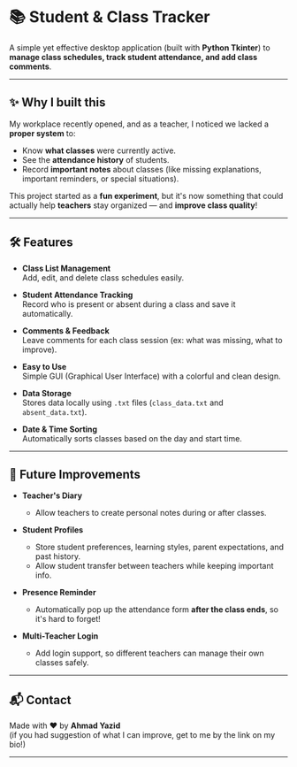 # 📚 Student & Class Tracker

A simple yet effective desktop application (built with **Python Tkinter**) to **manage class schedules, track student attendance, and add class comments**.

---

## ✨ Why I built this

My workplace recently opened, and as a teacher, I noticed we lacked a **proper system** to:
- Know **what classes** were currently active.
- See the **attendance history** of students.
- Record **important notes** about classes (like missing explanations, important reminders, or special situations).

This project started as a **fun experiment**, but it's now something that could actually help **teachers** stay organized — and **improve class quality**!

---

## 🛠 Features

- **Class List Management**  
  Add, edit, and delete class schedules easily.

- **Student Attendance Tracking**  
  Record who is present or absent during a class and save it automatically.

- **Comments & Feedback**  
  Leave comments for each class session (ex: what was missing, what to improve).

- **Easy to Use**  
  Simple GUI (Graphical User Interface) with a colorful and clean design.

- **Data Storage**  
  Stores data locally using `.txt` files (`class_data.txt` and `absent_data.txt`).

- **Date & Time Sorting**  
  Automatically sorts classes based on the day and start time.

---

## 🚀 Future Improvements

- **Teacher's Diary**
  - Allow teachers to create personal notes during or after classes.

- **Student Profiles**
  - Store student preferences, learning styles, parent expectations, and past history.
  - Allow student transfer between teachers while keeping important info.

- **Presence Reminder**
  - Automatically pop up the attendance form **after the class ends**, so it's hard to forget!

- **Multi-Teacher Login**
  - Add login support, so different teachers can manage their own classes safely.

---

## 📬 Contact

Made with ❤️ by **Ahmad Yazid**  
(if you had suggestion of what I can improve, get to me by the link on my bio!)

---
